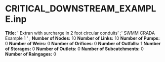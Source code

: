 # CRITICAL_DOWNSTREAM_EXAMPLE.inp
**Title:** ' Extran with surcharge in 2 foot circular conduits' ;' SWMM CRADA Example 1 ' ;
**Number of Nodes:** 10
**Number of Links:** 10
**Number of Pumps:** 0
**Number of Weirs:** 0
**Number of Orifices:** 0
**Number of Outfalls:** 1
**Number of Storages:** 0
**Number of Outlets:** 0
**Number of Subcatchments:** 0
**Number of Raingages:** 0
